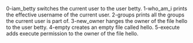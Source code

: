 0-iam_betty switches the current user to the user betty.
1-who_am_i prints the effective username of the current user.
2-groups prints all the groups the current user is part of.
3-new_owner hanges the owner of the file hello to the user betty.
4-empty creates an empty file called hello.
5-execute adds execute permission to the owner of the file hello.
